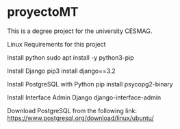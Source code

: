 # proyectoMT
This is a degree project for the university CESMAG.

Linux Requirements for this project

Install python
sudo apt install -y python3-pip

Install Django
pip3 install django==3.2

Install PostgreSQL with Python
pip install psycopg2-binary

Install Interface Admin Django
django-interface-admin

Download PostgreSQL from the following link: https://www.postgresql.org/download/linux/ubuntu/

